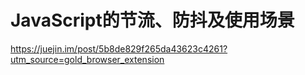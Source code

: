 # JavaScript的节流、防抖及使用场景

https://juejin.im/post/5b8de829f265da43623c4261?utm_source=gold_browser_extension